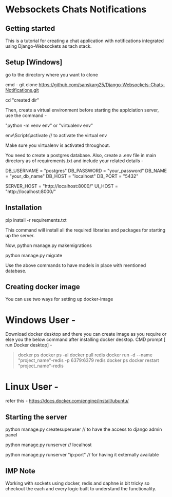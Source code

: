 # Websockets Chats Notifications



## Getting started

This is a tutorial for creating a chat application with notifications integrated using Django-Websockets as tach stack.

## Setup [Windows]

go to the directory where you want to clone

cmd - git clone https://github.com/sanskarg25/Django-Websockets-Chats-Notifications.git

cd "created dir"

Then, create a virtual environment before starting the applciation server, use the command - 

"python -m venv env" or "virtualenv env"


env\Scripts\activate  // to activate the virtual env

Make sure you virtualenv is activated throughout.

You need to create a postgres database.
Also, create a .env file in main directory as of requirements.txt and include your related details - 


DB_USERNAME = "postgres"
DB_PASSWORD = "your_password"
DB_NAME = "your_db_name"
DB_HOST = "localhost"
DB_PORT = "5432"
 
SERVER_HOST = "http://localhost:8000/"
UI_HOST = "http://localhost:8000/"


## Installation

pip install -r requirements.txt

This command will install all the required libraries and packages for starting up the server.

Now,
python manage.py makemigrations

python manage.py migrate

Use the above commands to have models in place with mentioned database.

## Creating docker image

You can use two ways for setting up docker-image

# Windows User - 
Download docker desktop and there you can create image as you require or else you the below command after installing docker desktop.
CMD prompt [ run Docker desktop] -
> docker ps
> docker ps -al
> docker pull redis
> docker run -d --name "project_name"-redis -p 6379:6379 redis
> docker ps
> docker restart "project_name"-redis

# Linux User - 
refer this - https://docs.docker.com/engine/install/ubuntu/

## Starting the server

python manage.py createsuperuser  // to have the access to django admin panel

python manage.py runserver // localhost

python manage.py runserver "ip:port" // for having it externally available

## IMP Note
Working with sockets using docker, redis and daphne is bit tricky so checkout the each and every logic built to understand the functionality.
